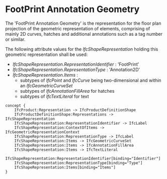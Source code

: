 FootPrint Annotation Geometry
=============================

The 'FootPrint Annotation Geometry' is the representation for the floor plan projection of the geometric representation of elements, comprising of mainly 2D curves, hatches and additional annotations such as a tag number or similar.

The following attribute values for the _IfcShapeRepresentation_ holding this geometric representation shall be used:

*  _IfcShapeRepresentation_._RepresentationIdentifier_ : 'FootPrint' 
*  _IfcShapeRepresentation_._RepresentationType_ : 'Annotation2D' 
* _IfcShapeRepresentation_._Items_ : 
    * subtypes of _IfcPoint_ and _IfcCurve_ being two-dimensional and within an _IfcGeometricCurveSet_ 
    * subtypes of _IfcAnnotationFillArea_ for hatches 
    * subtypes of _IfcTextLiteral_ for text

```
concept {
    IfcProduct:Representation -> IfcProductDefinitionShape
    IfcProductDefinitionShape:Representations -> IfcShapeRepresentation
    IfcShapeRepresentation:RepresentationIdentifier -> IfcLabel
    IfcShapeRepresentation:ContextOfItems -> IfcGeometricRepresentationContext
    IfcShapeRepresentation:RepresentationType -> IfcLabel
    IfcShapeRepresentation:Items -> IfcGeometricCurveSet
    IfcShapeRepresentation:Items -> IfcAnnotationFillArea
    IfcShapeRepresentation:Items -> IfcTextLiteral
    IfcShapeRepresentation:RepresentationIdentifier[binding="Identifier"]
    IfcShapeRepresentation:RepresentationType[binding="Type"]
    IfcShapeRepresentation:Items[binding="Items"]
}
```
